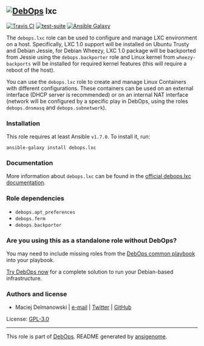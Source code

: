 ## [![DebOps](https://debops.org/images/debops-small.png)](https://debops.org) lxc

<!-- This file was generated by Ansigenome. Do not edit this file directly but
     instead have a look at the files in the ./meta/ directory. -->

[![Travis CI](https://img.shields.io/travis/debops/ansible-lxc.svg?style=flat)](https://travis-ci.org/debops/ansible-lxc)
[![test-suite](https://img.shields.io/badge/test--suite-ansible--lxc-blue.svg?style=flat)](https://github.com/debops/test-suite/tree/master/ansible-lxc/)
[![Ansible Galaxy](https://img.shields.io/badge/galaxy-debops.lxc-660198.svg?style=flat)](https://galaxy.ansible.com/debops/lxc)


The `debops.lxc` role can be used to configure and manage LXC environment on
a host. Specifically, LXC 1.0 support will be installed on Ubuntu Trusty
and Debian Jessie, for Debian Wheezy, LXC 1.0 package will be backported
from Jessie using the `debops.backporter` role and Linux kernel from
`wheezy-backports` will be installed for required kernel features (this
will require a reboot of the host).

You can use the `debops.lxc` role to create and manage Linux Containers with
different configurations. These containers can be used on an external
interface (DHCP server is recommended) or on an internal NAT interface
(network will be configured by a specific play in DebOps, using
the roles `debops.dnsmasq` and `debops.subnetwork`).

### Installation

This role requires at least Ansible `v1.7.0`. To install it, run:

```Shell
ansible-galaxy install debops.lxc
```

### Documentation

More information about `debops.lxc` can be found in the
[official debops.lxc documentation](https://docs.debops.org/en/latest/ansible/roles/debops.lxc.html).


### Role dependencies

- `debops.apt_preferences`
- `debops.ferm`
- `debops.backporter`

### Are you using this as a standalone role without DebOps?

You may need to include missing roles from the [DebOps common
playbook](https://github.com/debops/debops-playbooks/blob/master/playbooks/common.yml)
into your playbook.

[Try DebOps now](https://debops.org/) for a complete solution to run your Debian-based infrastructure.





### Authors and license

- Maciej Delmanowski | [e-mail](mailto:drybjed@gmail.com) | [Twitter](https://twitter.com/drybjed) | [GitHub](https://github.com/drybjed)

License: [GPL-3.0](https://tldrlegal.com/license/gnu-general-public-license-v3-%28gpl-3%29)

***

This role is part of [DebOps](https://debops.org/). README generated by [ansigenome](https://github.com/nickjj/ansigenome/).
